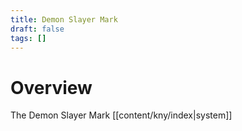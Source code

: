 ```yaml
---
title: Demon Slayer Mark
draft: false
tags: []
---
```

# Overview 
The Demon Slayer Mark [[content/kny/index|system]]  
